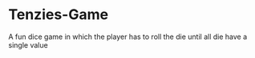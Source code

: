 # Tenzies-Game
A fun dice game in which the player has to roll the die until all die have a single value
